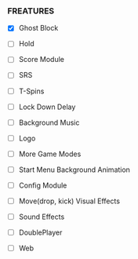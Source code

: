 
<!--开始一个项目，不断地扩展它，什么时候会失去控制？-->

### FREATURES

- [x] Ghost Block
- [ ] Hold
- [ ] Score Module
- [ ] SRS
- [ ] T-Spins
- [ ] Lock Down Delay
- [ ] Background Music
- [ ] Logo
- [ ] More Game Modes

- [ ] Start Menu Background Animation
- [ ] Config Module
- [ ] Move(drop, kick) Visual Effects
- [ ] Sound Effects
- [ ] DoublePlayer
- [ ] Web
